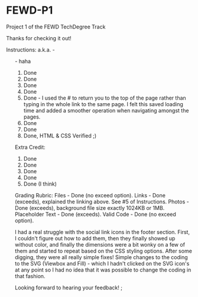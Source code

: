 # FEWD-P1
 Project 1 of the FEWD TechDegree Track

Thanks for checking it out!

Instructions: a.k.a. - <ol> - haha
1. Done
2. Done
3. Done
4. Done
5. Done - I used the # to return you to the top of the page rather than typing in the whole link to the same page. I felt this saved loading time and added a smoother operation when navigating amongst the pages.
6. Done
7. Done
8. Done, HTML & CSS Verified ;)

Extra Credit:
1. Done
2. Done
3. Done
4. Done
5. Done (I think)

Grading Rubric:
Files - Done (no exceed option).
Links - Done (exceeds), explained the linking above. See #5 of Instructions.
Photos - Done (exceeds), background file size exactly 1024KB or 1MB. 
Placeholder Text - Done (exceeds).
Valid Code - Done (no exceed option).

I had a real struggle with the social link icons in the footer section. First, I couldn't figure out how to add them, then they finally showed up without color, and finally the dimensions were a bit wonky on a few of them and started to repeat based on the CSS styling options. After some digging, they were all really simple fixes! Simple changes to the coding to the SVG (Viewbox and Fill) - which I hadn't clicked on the SVG icon's at any point so I had no idea that it was possible to change the coding in that fashion.

Looking forward to hearing your feedback! ;